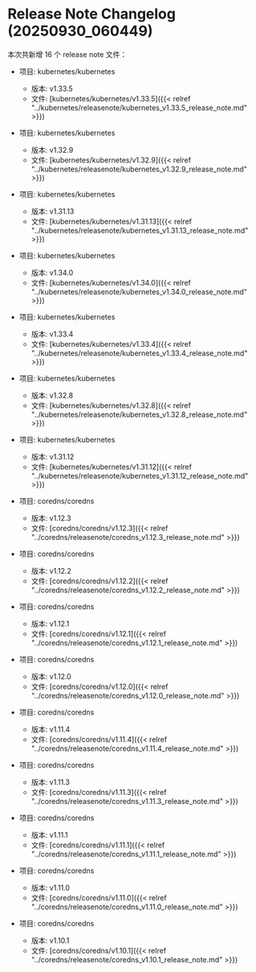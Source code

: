 # Release Note Changelog (20250930_060449)

本次共新增 16 个 release note 文件：

- 项目: kubernetes/kubernetes
  - 版本: v1.33.5
  - 文件: [kubernetes/kubernetes/v1.33.5]({{< relref "../kubernetes/releasenote/kubernetes_v1.33.5_release_note.md" >}})

- 项目: kubernetes/kubernetes
  - 版本: v1.32.9
  - 文件: [kubernetes/kubernetes/v1.32.9]({{< relref "../kubernetes/releasenote/kubernetes_v1.32.9_release_note.md" >}})

- 项目: kubernetes/kubernetes
  - 版本: v1.31.13
  - 文件: [kubernetes/kubernetes/v1.31.13]({{< relref "../kubernetes/releasenote/kubernetes_v1.31.13_release_note.md" >}})

- 项目: kubernetes/kubernetes
  - 版本: v1.34.0
  - 文件: [kubernetes/kubernetes/v1.34.0]({{< relref "../kubernetes/releasenote/kubernetes_v1.34.0_release_note.md" >}})

- 项目: kubernetes/kubernetes
  - 版本: v1.33.4
  - 文件: [kubernetes/kubernetes/v1.33.4]({{< relref "../kubernetes/releasenote/kubernetes_v1.33.4_release_note.md" >}})

- 项目: kubernetes/kubernetes
  - 版本: v1.32.8
  - 文件: [kubernetes/kubernetes/v1.32.8]({{< relref "../kubernetes/releasenote/kubernetes_v1.32.8_release_note.md" >}})

- 项目: kubernetes/kubernetes
  - 版本: v1.31.12
  - 文件: [kubernetes/kubernetes/v1.31.12]({{< relref "../kubernetes/releasenote/kubernetes_v1.31.12_release_note.md" >}})

- 项目: coredns/coredns
  - 版本: v1.12.3
  - 文件: [coredns/coredns/v1.12.3]({{< relref "../coredns/releasenote/coredns_v1.12.3_release_note.md" >}})

- 项目: coredns/coredns
  - 版本: v1.12.2
  - 文件: [coredns/coredns/v1.12.2]({{< relref "../coredns/releasenote/coredns_v1.12.2_release_note.md" >}})

- 项目: coredns/coredns
  - 版本: v1.12.1
  - 文件: [coredns/coredns/v1.12.1]({{< relref "../coredns/releasenote/coredns_v1.12.1_release_note.md" >}})

- 项目: coredns/coredns
  - 版本: v1.12.0
  - 文件: [coredns/coredns/v1.12.0]({{< relref "../coredns/releasenote/coredns_v1.12.0_release_note.md" >}})

- 项目: coredns/coredns
  - 版本: v1.11.4
  - 文件: [coredns/coredns/v1.11.4]({{< relref "../coredns/releasenote/coredns_v1.11.4_release_note.md" >}})

- 项目: coredns/coredns
  - 版本: v1.11.3
  - 文件: [coredns/coredns/v1.11.3]({{< relref "../coredns/releasenote/coredns_v1.11.3_release_note.md" >}})

- 项目: coredns/coredns
  - 版本: v1.11.1
  - 文件: [coredns/coredns/v1.11.1]({{< relref "../coredns/releasenote/coredns_v1.11.1_release_note.md" >}})

- 项目: coredns/coredns
  - 版本: v1.11.0
  - 文件: [coredns/coredns/v1.11.0]({{< relref "../coredns/releasenote/coredns_v1.11.0_release_note.md" >}})

- 项目: coredns/coredns
  - 版本: v1.10.1
  - 文件: [coredns/coredns/v1.10.1]({{< relref "../coredns/releasenote/coredns_v1.10.1_release_note.md" >}})

